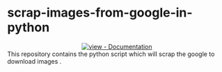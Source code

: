 # scrap-images-from-google-in-python
<div align="center">
<a href="https://www.codexpace.ml/2022/06/python-code-to-scrap-images-from-google.html" title="Go to project documentation"><img src="https://img.shields.io/badge/view-Documentation-blue?style=for-the-badge" alt="view - Documentation"></a>

</div>
This repository contains the python script which will scrap the google to download images .
